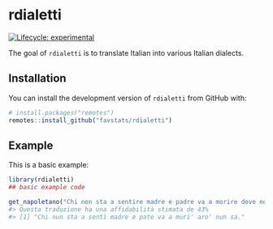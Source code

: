 
<!-- README.md is generated from README.Rmd. Please edit that file -->

# rdialetti

<!-- badges: start -->

[![Lifecycle:
experimental](https://img.shields.io/badge/lifecycle-experimental-orange.svg)](https://www.tidyverse.org/lifecycle/#experimental)
<!-- badges: end -->

The goal of `rdialetti` is to translate Italian into various Italian
dialects.

## Installation

You can install the development version of `rdialetti` from GitHub with:

``` r
# install.packages("remotes")
remotes::install_github("favstats/rdialetti")
```

## Example

This is a basic example:

``` r
library(rdialetti)
## basic example code
```

``` r
get_napoletano("Chi non sta a sentire madre e padre va a morire dove non sa.")
#> Questa traduzione ha una affidabilità stimata de 43%
#> [1] "Chi nun sta a sentì madre e pate va a muri' aro' nun sa."
```
